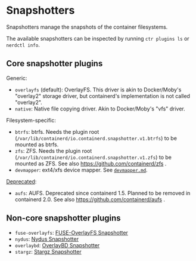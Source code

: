 # Snapshotters

Snapshotters manage the snapshots of the container filesystems.

The available snapshotters can be inspected by running `ctr plugins ls` or `nerdctl info`.

## Core snapshotter plugins

Generic:
- `overlayfs` (default): OverlayFS. This driver is akin to Docker/Moby's "overlay2" storage driver, but containerd's implementation is not called "overlay2".
- `native`: Native file copying driver. Akin to Docker/Moby's "vfs" driver.

Filesystem-specific:
- `btrfs`: btrfs. Needs the plugin root (`/var/lib/containerd/io.containerd.snapshotter.v1.btrfs`) to be mounted as btrfs.
- `zfs`: ZFS. Needs the plugin root (`/var/lib/containerd/io.containerd.snapshotter.v1.zfs`) to be mounted as ZFS. See also https://github.com/containerd/zfs .
- `devmapper`: ext4/xfs device mapper. See [`devmapper.md`](./devmapper.md).

[Deprecated](https://github.com/containerd/containerd/blob/main/RELEASES.md#deprecated-features):
- `aufs`: AUFS. Deprecated since containerd 1.5. Planned to be removed in containerd 2.0. See also https://github.com/containerd/aufs .

## Non-core snapshotter plugins

- `fuse-overlayfs`: [FUSE-OverlayFS Snapshotter](https://github.com/containerd/fuse-overlayfs-snapshotter)
- `nydus`: [Nydus Snapshotter](https://github.com/containerd/nydus-snapshotter)
- `overlaybd`: [OverlayBD Snapshotter](https://github.com/containerd/accelerated-container-image)
- `stargz`: [Stargz Snapshotter](https://github.com/containerd/stargz-snapshotter)
